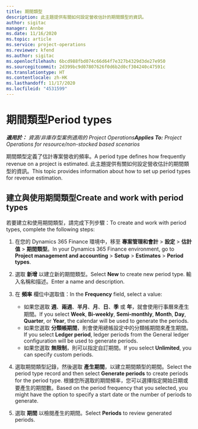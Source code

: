 ```yaml
---
title: 期間類型
description: 此主題提供有關如何設定營收估計的期間類型的資訊。
author: sigitac
manager: Annbe
ms.date: 11/16/2020
ms.topic: article
ms.service: project-operations
ms.reviewer: kfend
ms.author: sigitac
ms.openlocfilehash: 6bcd988fbd074c66d64f7e327b4329d3de27e950
ms.sourcegitcommit: 2d399bc9d07807626f0d6b2d0cf304240c47591c
ms.translationtype: HT
ms.contentlocale: zh-HK
ms.lasthandoff: 11/17/2020
ms.locfileid: "4531599"
---
```

# <a name="period-types"></a><span data-ttu-id="5b667-103">期間類型</span><span class="sxs-lookup"><span data-stu-id="5b667-103">Period types</span></span>

<span data-ttu-id="5b667-104">_**適用於：** 資源/非庫存型案例適用的 Project Operations_</span><span class="sxs-lookup"><span data-stu-id="5b667-104">_**Applies To:** Project Operations for resource/non-stocked based scenarios_</span></span>

<span data-ttu-id="5b667-105">期間類型定義了估計專案營收的頻率。</span><span class="sxs-lookup"><span data-stu-id="5b667-105">A period type defines how frequently revenue on a project is estimated.</span></span> <span data-ttu-id="5b667-106">此主題提供有關如何設定營收估計的期間類型的資訊。</span><span class="sxs-lookup"><span data-stu-id="5b667-106">This topic provides information about how to set up period types for revenue estimation.</span></span> 

## <a name="create-and-work-with-period-types"></a><span data-ttu-id="5b667-107">建立與使用期間類型</span><span class="sxs-lookup"><span data-stu-id="5b667-107">Create and work with period types</span></span>
<span data-ttu-id="5b667-108">若要建立和使用期間類型，請完成下列步驟：</span><span class="sxs-lookup"><span data-stu-id="5b667-108">To create and work with period types, complete the following steps:</span></span>

1. <span data-ttu-id="5b667-109">在您的 Dynamics 365 Finance 環境中，移至 **專案管理和會計** > **設定** > **估計值** > **期間類型**。</span><span class="sxs-lookup"><span data-stu-id="5b667-109">In your Dynamics 365 Finance environment, go to **Project management and accounting** > **Setup** > **Estimates** > **Period types**.</span></span>
2. <span data-ttu-id="5b667-110">選取 **新增** 以建立新的期間類型。</span><span class="sxs-lookup"><span data-stu-id="5b667-110">Select **New** to create new period type.</span></span> <span data-ttu-id="5b667-111">輸入名稱和描述。</span><span class="sxs-lookup"><span data-stu-id="5b667-111">Enter a name and description.</span></span>
3. <span data-ttu-id="5b667-112">在 **頻率** 欄位中選取值：</span><span class="sxs-lookup"><span data-stu-id="5b667-112">In the **Frequency** field, select a value:</span></span>

    - <span data-ttu-id="5b667-113">如果您選取 **週**、**兩週**、**半月**、**月**、**日**、**季** 或 **年**，就會使用行事曆來產生期間。</span><span class="sxs-lookup"><span data-stu-id="5b667-113">If you select **Week**, **Bi-weekly**, **Semi-monthly**, **Month**, **Day**, **Quarter**, or **Year**, the calendar will be used to generate the periods.</span></span> 
    - <span data-ttu-id="5b667-114">如果您選取 **分類帳期間**，則會使用總帳設定中的分類帳期間來產生期間。</span><span class="sxs-lookup"><span data-stu-id="5b667-114">If you select **Ledger period**, ledger periods from the General ledger configuration will be used to generate periods.</span></span>
    - <span data-ttu-id="5b667-115">如果您選取 **無限制**，則可以指定自訂期間。</span><span class="sxs-lookup"><span data-stu-id="5b667-115">If you select **Unlimited**, you can specify custom periods.</span></span>
4. <span data-ttu-id="5b667-116">選取期間類型記錄，然後選取 **產生期間**，以建立期間類型的期間。</span><span class="sxs-lookup"><span data-stu-id="5b667-116">Select the period type record and then select **Generate periods** to create periods for the period type.</span></span> <span data-ttu-id="5b667-117">根據您所選取的期間頻率，您可以選擇指定開始日期或要產生的期間數。</span><span class="sxs-lookup"><span data-stu-id="5b667-117">Based on the period frequency that you selected, you might have the option to specify a start date or the number of periods to generate.</span></span>
5. <span data-ttu-id="5b667-118">選取 **期間** 以檢閱產生的期間。</span><span class="sxs-lookup"><span data-stu-id="5b667-118">Select **Periods** to review generated periods.</span></span>

